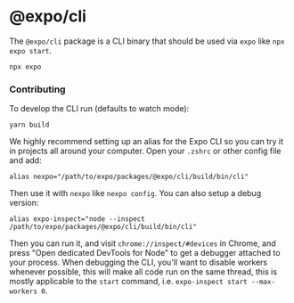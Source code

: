 # @expo/cli

The `@expo/cli` package is a CLI binary that should be used via `expo` like `npx expo start`.

```
npx expo
```

### Contributing

To develop the CLI run (defaults to watch mode):

```
yarn build
```

We highly recommend setting up an alias for the Expo CLI so you can try it in projects all around your computer. Open your `.zshrc` or other config file and add:

```
alias nexpo="/path/to/expo/packages/@expo/cli/build/bin/cli"
```

Then use it with `nexpo` like `nexpo config`. You can also setup a debug version:

```
alias expo-inspect="node --inspect /path/to/expo/packages/@expo/cli/build/bin/cli"
```

Then you can run it, and visit `chrome://inspect/#devices` in Chrome, and press "Open dedicated DevTools for Node" to get a debugger attached to your process. When debugging the CLI, you'll want to disable workers whenever possible, this will make all code run on the same thread, this is mostly applicable to the `start` command, i.e. `expo-inspect start --max-workers 0`.
